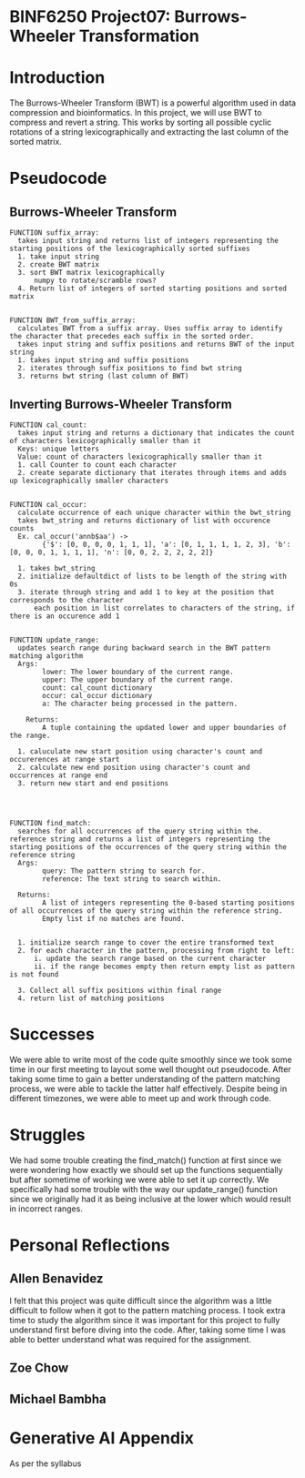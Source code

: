 # BINF6250 Project07: Burrows-Wheeler Transformation
# Introduction
The Burrows-Wheeler Transform (BWT) is a powerful algorithm used in data compression and bioinformatics. In this project, we will use BWT to compress and revert a string. This works by sorting all possible cyclic rotations of a string lexicographically and extracting the last column of the sorted matrix. 

# Pseudocode
## Burrows-Wheeler Transform
```
FUNCTION suffix_array:
  takes input string and returns list of integers representing the starting positions of the lexicographically sorted suffixes
  1. take input string
  2. create BWT matrix
  3. sort BWT matrix lexicographically
      numpy to rotate/scramble rows?
  4. Return list of integers of sorted starting positions and sorted matrix
  
  
FUNCTION BWT_from_suffix_array:
  calculates BWT from a suffix array. Uses suffix array to identify the character that precedes each suffix in the sorted order. 
  takes input string and suffix positions and returns BWT of the input string
  1. takes input string and suffix positions
  2. iterates through suffix positions to find bwt string
  3. returns bwt string (last column of BWT)
```

## Inverting Burrows-Wheeler Transform
```
FUNCTION cal_count:
  takes input string and returns a dictionary that indicates the count of characters lexicographically smaller than it
  Keys: unique letters
  Value: count of characters lexicographically smaller than it
  1. call Counter to count each character
  2. create separate dictionary that iterates through items and adds up lexicographically smaller characters


FUNCTION cal_occur: 
  calculate occurrence of each unique character within the bwt_string
  takes bwt_string and returns dictionary of list with occurence counts
  Ex. cal_occur('annb$aa') -> 
        {'$': [0, 0, 0, 0, 1, 1, 1], 'a': [0, 1, 1, 1, 1, 2, 3], 'b': [0, 0, 0, 1, 1, 1, 1], 'n': [0, 0, 2, 2, 2, 2, 2]}
  
  1. takes bwt_string
  2. initialize defaultdict of lists to be length of the string with 0s
  3. iterate through string and add 1 to key at the position that corresponds to the character 
      each position in list correlates to characters of the string, if there is an occurence add 1 


FUNCTION update_range:
  updates search range during backward search in the BWT pattern matching algorithm
  Args:
        lower: The lower boundary of the current range.
        upper: The upper boundary of the current range.
        count: cal_count dictionary
        occur: cal_occur dictionary
        a: The character being processed in the pattern.
    
    Returns:
        A tuple containing the updated lower and upper boundaries of the range.
  
  1. caluculate new start position using character's count and occurerences at range start
  2. calculate new end position using character's count and occurrences at range end
  3. return new start and end positions
      
    


FUNCTION find_match:
  searches for all occurrences of the query string within the. reference string and returns a list of integers representing the starting positions of the occurrences of the query string within the reference string
  Args:
        query: The pattern string to search for.
        reference: The text string to search within.
    
  Returns:
        A list of integers representing the 0-based starting positions of all occurrences of the query string within the reference string. 
        Empty list if no matches are found.
        
        
  1. initialize search range to cover the entire transformed text
  2. for each character in the pattern, processing from right to left: 
      i. update the search range based on the current character
      ii. if the range becomes empty then return empty list as pattern is not found
      
  3. Collect all suffix positions within final range
  4. return list of matching positions
```

# Successes
We were able to write most of the code quite smoothly since we took some time in our first meeting to layout some well thought out pseudocode. After taking some time to gain a better understanding of the pattern matching process, we were able to tackle the latter half effectively. Despite being in different timezones, we were able to meet up and work through code.

# Struggles
We had some trouble creating the find_match() function at first since we were wondering how exactly we should set up the functions sequentially but after sometime of working we were able to set it up correctly. We specifically had some trouble with the way our update_range() function since we originally had it as being inclusive at the lower which would result in incorrect ranges.

# Personal Reflections
## Allen Benavidez
I felt that this project was quite difficult since the algorithm was a little difficult to follow when it got to the pattern matching process. I took extra time to study the algorithm since it was important for this project to fully understand first before diving into the code. After, taking some time I was able to better understand what was required for the assignment.

## Zoe Chow


## Michael Bambha


# Generative AI Appendix
As per the syllabus


